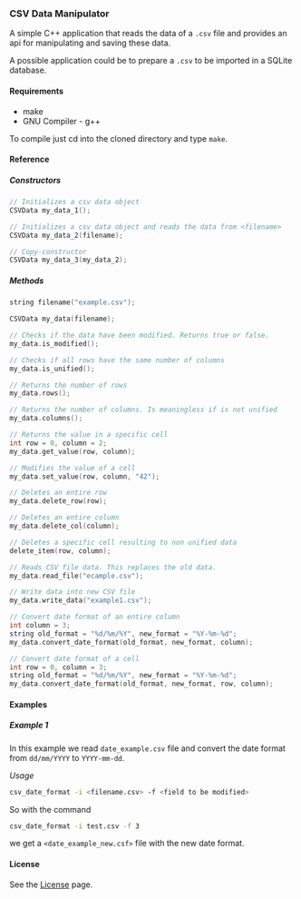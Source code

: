 ### CSV Data Manipulator

A simple C++ application that reads the data of a ``.csv`` file and provides an api for manipulating and saving these data.

A possible application could be to prepare a ``.csv`` to be imported in a SQLite database.

#### Requirements
* make
* GNU Compiler - g++

To compile just cd into the cloned directory and type ``make``.


#### Reference

##### Constructors
```cpp
// Initializes a csv data object
CSVData my_data_1(); 

// Initializes a csv data object and reads the data from <filename>
CSVData my_data_2(filename); 

// Copy-constructor
CSVData my_data_3(my_data_2);
```

##### Methods
```cpp
string filename("example.csv");

CSVData my_data(filename);

// Checks if the data have been modified. Returns true or false.
my_data.is_modified();

// Checks if all rows have the same number of columns
my_data.is_unified();

// Returns the number of rows
my_data.rows();

// Returns the number of columns. Is meaningless if is not unified
my_data.columns();

// Returns the value in a specific cell
int row = 0, column = 2;
my_data.get_value(row, column);

// Modifies the value of a cell
my_data.set_value(row, column, "42");

// Deletes an entire row
my_data.delete_row(row);

// Deletes an entire column
my_data.delete_col(column);

// Deletes a specific cell resulting to non unified data
delete_item(row, column);

// Reads CSV file data. This replaces the old data.
my_data.read_file("ecample.csv");

// Write data into new CSV file
my_data.write_data("example1.csv");

// Convert date format of an entire column
int column = 3;
string old_format = "%d/%m/%Y", new_format = "%Y-%m-%d";
my_data.convert_date_format(old_format, new_format, column);

// Convert date format of a cell
int row = 0, column = 3;
string old_format = "%d/%m/%Y", new_format = "%Y-%m-%d";
my_data.convert_date_format(old_format, new_format, row, column);
```

#### Examples

##### Example 1

In this example we read ``date_example.csv`` file and convert the date format from ``dd/mm/YYYY`` to ``YYYY-mm-dd``.

*Usage*

```bash
csv_date_format -i <filename.csv> -f <field to be modified>
```

So with the command

```bash
csv_date_format -i test.csv -f 3
```

we get a ``<date_example_new.csf>`` file with the new date format.

#### License
See the [License](https://github.com/ApollonGT/csv_manip/blob/master/LICENSE) page.
